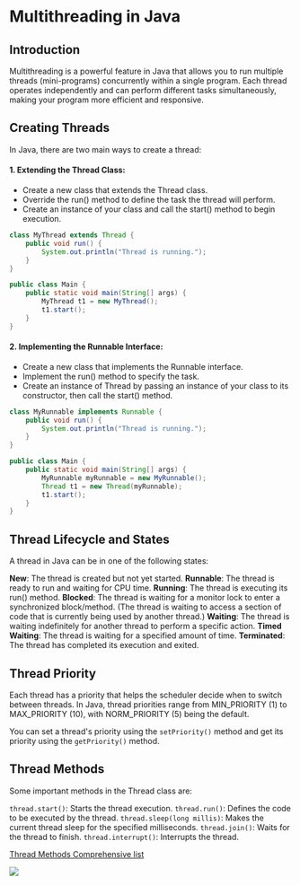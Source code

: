 # Multithreading in Java

## Introduction
Multithreading is a powerful feature in Java that allows you to run multiple threads (mini-programs) concurrently within a single program. Each thread operates independently and can perform different tasks simultaneously, making your program more efficient and responsive.

## Creating Threads
In Java, there are two main ways to create a thread:

#### 1. Extending the Thread Class:

- Create a new class that extends the Thread class.
- Override the run() method to define the task the thread will perform.
- Create an instance of your class and call the start() method to begin execution.

```java
class MyThread extends Thread {
    public void run() {
        System.out.println("Thread is running.");
    }
}

public class Main {
    public static void main(String[] args) {
        MyThread t1 = new MyThread();
        t1.start();
    }
}
```
#### 2. Implementing the Runnable Interface:

- Create a new class that implements the Runnable interface.
- Implement the run() method to specify the task.
- Create an instance of Thread by passing an instance of your class to its constructor, then call the start() method.

```java
class MyRunnable implements Runnable {
    public void run() {
        System.out.println("Thread is running.");
    }
}

public class Main {
    public static void main(String[] args) {
        MyRunnable myRunnable = new MyRunnable();
        Thread t1 = new Thread(myRunnable);
        t1.start();
    }
}
```
## Thread Lifecycle and States
A thread in Java can be in one of the following states:

**New**: The thread is created but not yet started.
**Runnable**: The thread is ready to run and waiting for CPU time.
**Running**: The thread is executing its run() method.
**Blocked**: The thread is waiting for a monitor lock to enter a synchronized block/method. (The thread is waiting to access a section of code that is currently being used by another thread.)
**Waiting**: The thread is waiting indefinitely for another thread to perform a specific action.
**Timed Waiting**: The thread is waiting for a specified amount of time.
**Terminated**: The thread has completed its execution and exited.

## Thread Priority
Each thread has a priority that helps the scheduler decide when to switch between threads. In Java, thread priorities range from MIN_PRIORITY (1) to MAX_PRIORITY (10), with NORM_PRIORITY (5) being the default.

You can set a thread's priority using the `setPriority()` method and get its priority using the `getPriority()` method.

## Thread Methods
Some important methods in the Thread class are:

`thread.start()`: Starts the thread execution.
`thread.run()`: Defines the code to be executed by the thread.
`thread.sleep(long millis)`: Makes the current thread sleep for the specified milliseconds.
`thread.join()`: Waits for the thread to finish.
`thread.interrupt()`: Interrupts the thread.

[Thread Methods Comprehensive list](https://www.javatpoint.com/multithreading-in-java "Thread Methods list")

![](https://miro.medium.com/v2/resize:fit:640/format:webp/1*Hco-SKZnnC0jgAa83q3ldQ.png)